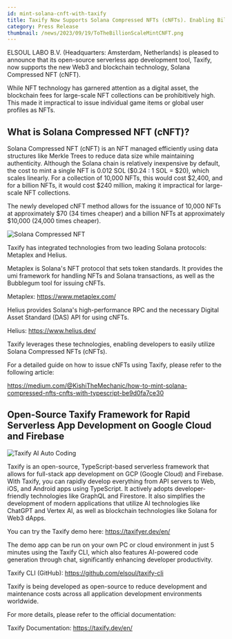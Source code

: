 ```yaml
---
id: mint-solana-cnft-with-taxify
title: Taxify Now Supports Solana Compressed NFTs (cNFTs). Enabling Billion-Scale NFT Collections at Low Cost.
category: Press Release
thumbnail: /news/2023/09/19/ToTheBillionScaleMintCNFT.png
---
```


ELSOUL LABO B.V. (Headquarters: Amsterdam, Netherlands) is pleased to announce that its open-source serverless app development tool, Taxify, now supports the new Web3 and blockchain technology, Solana Compressed NFT (cNFT).

While NFT technology has garnered attention as a digital asset, the blockchain fees for large-scale NFT collections can be prohibitively high. This made it impractical to issue individual game items or global user profiles as NFTs.

## What is Solana Compressed NFT (cNFT)?

Solana Compressed NFT (cNFT) is an NFT managed efficiently using data structures like Merkle Trees to reduce data size while maintaining authenticity. Although the Solana chain is relatively inexpensive by default, the cost to mint a single NFT is 0.012 SOL ($0.24 : 1 SOL = $20), which scales linearly. For a collection of 10,000 NFTs, this would cost $2,400, and for a billion NFTs, it would cost $240 million, making it impractical for large-scale NFT collections.

The newly developed cNFT method allows for the issuance of 10,000 NFTs at approximately $70 (34 times cheaper) and a billion NFTs at approximately $10,000 (24,000 times cheaper).

![Solana Compressed NFT](/news/2023/09/19/mint-solana-cnft.png)

Taxify has integrated technologies from two leading Solana protocols: Metaplex and Helius.

Metaplex is Solana's NFT protocol that sets token standards. It provides the umi framework for handling NFTs and Solana transactions, as well as the Bubblegum tool for issuing cNFTs.

Metaplex: https://www.metaplex.com/

Helius provides Solana's high-performance RPC and the necessary Digital Asset Standard (DAS) API for using cNFTs.

Helius: https://www.helius.dev/

Taxify leverages these technologies, enabling developers to easily utilize Solana Compressed NFTs (cNFTs).

For a detailed guide on how to issue cNFTs using Taxify, please refer to the following article:

https://medium.com/@KishiTheMechanic/how-to-mint-solana-compressed-nfts-cnfts-with-typescript-be9d0fa7ce30

## Open-Source Taxify Framework for Rapid Serverless App Development on Google Cloud and Firebase

![Taxify AI Auto Coding](/news/2023/09/15/TaxifyEN.png)

Taxify is an open-source, TypeScript-based serverless framework that allows for full-stack app development on GCP (Google Cloud) and Firebase. With Taxify, you can rapidly develop everything from API servers to Web, iOS, and Android apps using TypeScript. It actively adopts developer-friendly technologies like GraphQL and Firestore. It also simplifies the development of modern applications that utilize AI technologies like ChatGPT and Vertex AI, as well as blockchain technologies like Solana for Web3 dApps.

You can try the Taxify demo here: https://taxifyer.dev/en/

The demo app can be run on your own PC or cloud environment in just 5 minutes using the Taxify CLI, which also features AI-powered code generation through chat, significantly enhancing developer productivity.

Taxify CLI (GitHub): https://github.com/elsoul/taxify-cli

Taxify is being developed as open-source to reduce development and maintenance costs across all application development environments worldwide.

For more details, please refer to the official documentation:

Taxify Documentation: https://taxify.dev/en/
